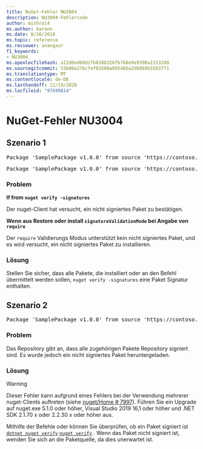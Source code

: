 ```yaml
---
title: NuGet-Fehler NU3004
description: NU3004-Fehlercode
author: mishra14
ms.author: karann
ms.date: 8/16/2018
ms.topic: reference
ms.reviewer: anangaur
f1_keywords:
- NU3004
ms.openlocfilehash: a12d0ed60d2fb8188326fb768e9e9390a1153280
ms.sourcegitcommit: 53b06e27bcfef03500a69548ba2db069b55837f1
ms.translationtype: MT
ms.contentlocale: de-DE
ms.lasthandoff: 12/19/2020
ms.locfileid: "97699814"
---
```

# <a name="nuget-error-nu3004"></a>NuGet-Fehler NU3004

## <a name="scenario-1"></a>Szenario 1

<pre>Package 'SamplePackage v1.0.0' from source 'https://contoso.com/index.json': The package is not signed.</pre>
<pre>Package 'SamplePackage v1.0.0' from source 'https://contoso.com/index.json': signatureValidationMode is set to require, so packages are allowed only if signed by trusted signers; however, this package is unsigned.</pre>

### <a name="issue"></a>Problem

**If from `nuget verify -signatures`**

Der nuget-Client hat versucht, ein nicht signiertes Paket zu bestätigen.

**Wenn aus Restore oder install `signatureValidationMode` bei Angabe von `require`**

Der `require` Validierungs Modus unterstützt kein nicht signiertes Paket, und es wird versucht, ein nicht signiertes Paket zu installieren.

### <a name="solution"></a>Lösung

Stellen Sie sicher, dass alle Pakete, die installiert oder an den Befehl übermittelt werden sollen, `nuget verify -signatures` eine Paket Signatur enthalten.

## <a name="scenario-2"></a>Szenario 2

<pre>Package 'SamplePackage v1.0.0' from source 'https://contoso.com/index.json': This repository indicated that all its packages are repository signed; however, this package is unsigned.</pre>

### <a name="issue"></a>Problem

Das Repository gibt an, dass alle zugehörigen Pakete Repository signiert sind. Es wurde jedoch ein nicht signiertes Paket heruntergeladen.

### <a name="solution"></a>Lösung

> [!Warning]
> Dieser Fehler kann aufgrund eines Fehlers bei der Verwendung mehrerer nuget-Clients auftreten (siehe [nuget/Home # 7997](https://github.com/NuGet/Home/issues/7997)). Führen Sie ein Upgrade auf nuget.exe 5.1.0 oder höher, Visual Studio 2019 16,1 oder höher und .NET SDK 2.1.70 x oder 2.2.30 x oder höher aus.

Mithilfe der Befehle oder können Sie überprüfen, ob ein Paket signiert ist [`dotnet nuget verify`](/dotnet/core/tools/dotnet-nuget-verify.md) [`nuget verify`](../cli-reference/cli-ref-verify.md) . Wenn das Paket nicht signiert ist, wenden Sie sich an die Paketquelle, da dies unerwartet ist.
